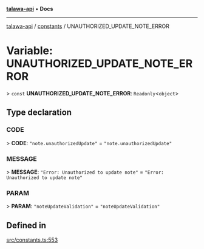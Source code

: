 [**talawa-api**](../../README.md) • **Docs**

***

[talawa-api](../../modules.md) / [constants](../README.md) / UNAUTHORIZED\_UPDATE\_NOTE\_ERROR

# Variable: UNAUTHORIZED\_UPDATE\_NOTE\_ERROR

\> `const` **UNAUTHORIZED\_UPDATE\_NOTE\_ERROR**: `Readonly`\<`object`\>

## Type declaration

### CODE

\> **CODE**: `"note.unauthorizedUpdate"` = `"note.unauthorizedUpdate"`

### MESSAGE

\> **MESSAGE**: `"Error: Unauthorized to update note"` = `"Error: Unauthorized to update note"`

### PARAM

\> **PARAM**: `"noteUpdateValidation"` = `"noteUpdateValidation"`

## Defined in

[src/constants.ts:553](https://github.com/PalisadoesFoundation/talawa-api/blob/d0c167bb942c4778fba221c2cdd27665fc7dbf61/src/constants.ts#L553)
